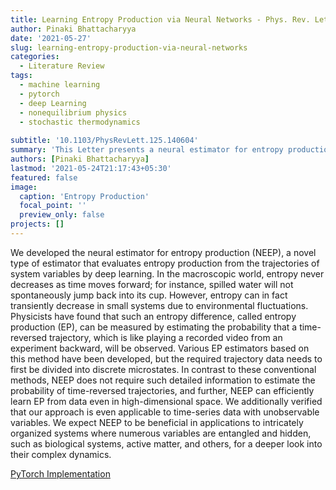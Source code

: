 ```yaml
---
title: Learning Entropy Production via Neural Networks - Phys. Rev. Lett. 2000
author: Pinaki Bhattacharyya
date: '2021-05-27'
slug: learning-entropy-production-via-neural-networks
categories:
  - Literature Review
tags:
  - machine learning
  - pytorch
  - deep Learning
  - nonequilibrium physics
  - stochastic thermodynamics
  
subtitle: '10.1103/PhysRevLett.125.140604'
summary: 'This Letter presents a neural estimator for entropy production, or NEEP, that estimates entropy production (EP) from trajectories of relevant variables without detailed information on the system dynamics. For steady state, we rigorously prove that the estimator, which can be built up from different choices of deep neural networks, provides stochastic EP by optimizing the objective function proposed here. We verify the NEEP with the stochastic processes of the bead-spring and discrete flashing ratchet models, and also demonstrate that our method is applicable to high-dimensional data and can provide coarse-grained EP for Markov systems with unobservable states.'
authors: [Pinaki Bhattacharyya]
lastmod: '2021-05-24T21:17:43+05:30'
featured: false
image:
  caption: 'Entropy Production'
  focal_point: ''
  preview_only: false
projects: []
---
```


We developed the neural estimator for entropy production (NEEP), a novel type of estimator that evaluates entropy production from the trajectories of system variables by deep learning. In the macroscopic world, entropy never decreases as time moves forward; for instance, spilled water will not spontaneously jump back into its cup. However, entropy can in fact transiently decrease in small systems due to environmental fluctuations. Physicists have found that such an entropy difference, called entropy production (EP), can be measured by estimating the probability that a time-reversed trajectory, which is like playing a recorded video from an experiment backward, will be observed. Various EP estimators based on this method have been developed, but the required trajectory data needs to first be divided into discrete microstates. In contrast to these conventional methods, NEEP does not require such detailed information to estimate the probability of time-reversed trajectories, and further, NEEP can efficiently learn EP from data even in high-dimensional space. We additionally verified that our approach is even applicable to time-series data with unobservable variables. We expect NEEP to be beneficial in applications to intricately organized systems where numerous variables are entangled and hidden, such as biological systems, active matter, and others, for a deeper look into their complex dynamics.

[PyTorch Implementation](https://github.com/kdkyum/neep)
